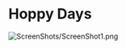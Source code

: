# Hoppy Days

![ScreenShots/ScreenShot1.png](https://github.com/jayypluss/HoppyDays/blob/main/ScreenShots/ScreenShot1.png)
